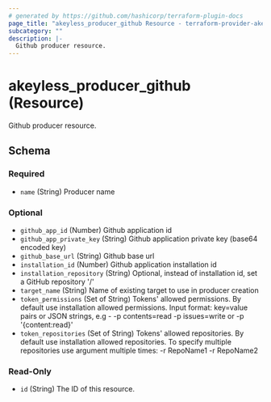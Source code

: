 ```yaml
---
# generated by https://github.com/hashicorp/terraform-plugin-docs
page_title: "akeyless_producer_github Resource - terraform-provider-akeyless"
subcategory: ""
description: |-
  Github producer resource.
---
```


# akeyless_producer_github (Resource)

Github producer resource.



<!-- schema generated by tfplugindocs -->
## Schema

### Required

- `name` (String) Producer name

### Optional

- `github_app_id` (Number) Github application id
- `github_app_private_key` (String) Github application private key (base64 encoded key)
- `github_base_url` (String) Github base url
- `installation_id` (Number) Github application installation id
- `installation_repository` (String) Optional, instead of installation id, set a GitHub repository '<owner>/<repo-name>'
- `target_name` (String) Name of existing target to use in producer creation
- `token_permissions` (Set of String) Tokens' allowed permissions. By default use installation allowed permissions. Input format: key=value pairs or JSON strings, e.g - -p contents=read -p issues=write or -p '{content:read}'
- `token_repositories` (Set of String) Tokens' allowed repositories. By default use installation allowed repositories. To specify multiple repositories use argument multiple times: -r RepoName1 -r RepoName2

### Read-Only

- `id` (String) The ID of this resource.


